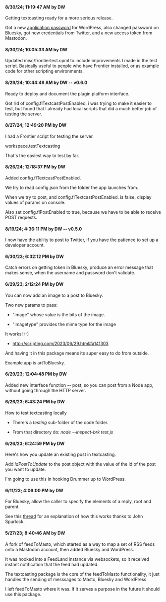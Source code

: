 #### 8/30/24; 11:19:47 AM by DW

Getting textcasting ready for a more serious release.

Got a new <a href="https://wordpress.com/me/security/two-step">application password</a> for WordPress, also changed password on Bluesky, got new credentials from Twitter, and a new access token from Mastodon.

#### 8/30/24; 10:05:33 AM by DW

Updated misc/frontiertest.opml to include improvements I made in the test script. Basically useful to people who have Frontier installed, or as example code for other scripting environments. 

#### 8/29/24; 10:44:49 AM by DW -- v0.6.0

Ready to deploy and document the plugin platform interface.

Got rid of config.flTextcastPostEnabled, i was trying to make it easier to test, but found that I already had local scripts that did a much better job of testing the server. 

#### 8/27/24; 12:49:20 PM by DW

I had a Frontier script for testing the server.

workspace.testTextcasting

That's the easiest way to test by far.

#### 8/26/24; 12:18:37 PM by DW

Added config.flTextcastPostEnabled.

We try to read config.json from the folder the app launches from.

When we try to post, and config.flTextcastPostEnabled. is false, display values of params on console.

Also set config.flPostEnabled to true, because we have to be able to receive POST requests.

#### 8/19/24; 4:36:11 PM by DW -- v0.5.0

I now have the ability to post to Twitter, if you have the patience to set up a developer account. 

#### 6/30/23; 6:32:12 PM by DW

Catch errors on getting token in Bluesky, produce an error message that makes sense, when the username and password don't validate. 

#### 6/29/23; 2:12:24 PM by DW

You can now add an image to a post to Bluesky. 

Two new params to pass:

* "image" whose value is the bits of the image.

* "imagetype" provides the mime type for the image

It works! :-)

* http://scripting.com/2023/06/29.html#a141303

And having it in this package means its super easy to do from outside. 

Example app is artToBluesky.

#### 6/29/23; 12:04:48 PM by DW

Added new interface function -- post, so you can post from a Node app, without going through the HTTP server. 

#### 6/26/23; 6:43:24 PM by DW

How to test textcasting locally

* There's a <i>testing</i> sub-folder of the code folder. 

* From that directory do: <i>node --inspect-brk test.js</i>

#### 6/26/23; 6:24:59 PM by DW

Here's how you update an existing post in textcasting. 

Add <i>idPostToUpdate</i> to the post object with the value of the id of the post you want to update. 

I'm going to use this in hooking Drummer up to WordPress. 

#### 6/11/23; 4:06:00 PM by DW

For Bluesky, allow the caller to specify the elements of a reply, root and parent.

See this <a href="https://github.com/scripting/blue.feedland/issues/14#issuecomment-1586214930">thread</a> for an explanation of how this works thanks to John Spurlock.

#### 5/27/23; 8:40:46 AM by DW

A fork of feedToMasto, which started as a way to map a set of RSS feeds onto a Mastodon account, then added Bluesky and WordPress. 

It was hooked into a FeedLand instance via websockets, so it received instant notification that the feed had updated.

The textcasting package is the core of the feedToMasto functionality, it just handles the sending of messsages to Masto, Bluesky and WordPress. 

I left feedToMasto where it was. If it serves a purpose in the future it should use this package.

